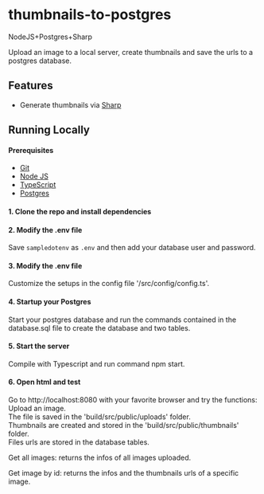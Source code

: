 # thumbnails-to-postgres
NodeJS+Postgres+Sharp  

Upload an image to a local server, create thumbnails and save the urls to a postgres database.  

## Features  
* Generate thumbnails via [Sharp](https://sharp.pixelplumbing.com/)  

## Running Locally  

#### Prerequisites  
* [Git](https://git-scm.com/downloads)  
* [Node JS](https://nodejs.org/en/)  
* [TypeScript](https://www.typescriptlang.org/)  
* [Postgres](https://www.postgresql.org/)  


#### 1. Clone the repo and install dependencies   

#### 2. Modify the .env file  
Save `sampledotenv` as `.env` and then add your database user and password.  

#### 3. Modify the .env file  
Customize the setups in the config file '/src/config/config.ts'.  

#### 4. Startup your Postgres  
Start your postgres database and run the commands contained in the database.sql file to create the database and two tables.  

#### 5. Start the server  
Compile with Typescript and run command npm start.  

#### 6. Open html and test  
Go to http://localhost:8080 with your favorite browser and try the functions:  
Upload an image.  
The file is saved in the 'build/src/public/uploads' folder.  
Thumbnails are created and stored in the 'build/src/public/thumbnails' folder.  
Files urls are stored in the database tables.  

Get all images: returns the infos of all images uploaded.  

Get image by id: returns the infos and the thumbnails urls of a specific image.  